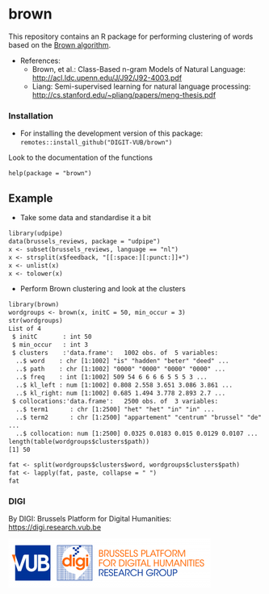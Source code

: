 # brown

This repository contains an R package for performing clustering of words based on the [Brown algorithm](https://en.wikipedia.org/wiki/Brown_algorithm). 

- References:
    - Brown, et al.: Class-Based n-gram Models of Natural Language: http://acl.ldc.upenn.edu/J/J92/J92-4003.pdf
    - Liang: Semi-supervised learning for natural language processing: http://cs.stanford.edu/~pliang/papers/meng-thesis.pdf

### Installation

- For installing the development version of this package: `remotes::install_github("DIGIT-VUB/brown")`

Look to the documentation of the functions

```
help(package = "brown")
```

## Example

- Take some data and standardise it a bit

```{r}
library(udpipe)
data(brussels_reviews, package = "udpipe")
x <- subset(brussels_reviews, language == "nl")
x <- strsplit(x$feedback, "[[:space:][:punct:]]+")
x <- unlist(x)
x <- tolower(x)
```

- Perform Brown clustering and look at the clusters

```{r}
library(brown)
wordgroups <- brown(x, initC = 50, min_occur = 3)
str(wordgroups)
List of 4
 $ initC       : int 50
 $ min_occur   : int 3
 $ clusters    :'data.frame':	1002 obs. of  5 variables:
  ..$ word    : chr [1:1002] "is" "hadden" "beter" "deed" ...
  ..$ path    : chr [1:1002] "0000" "0000" "0000" "0000" ...
  ..$ freq    : int [1:1002] 509 54 6 6 6 6 5 5 5 3 ...
  ..$ kl_left : num [1:1002] 0.808 2.558 3.651 3.086 3.861 ...
  ..$ kl_right: num [1:1002] 0.685 1.494 3.778 2.893 2.7 ...
 $ collocations:'data.frame':	2500 obs. of  3 variables:
  ..$ term1      : chr [1:2500] "het" "het" "in" "in" ...
  ..$ term2      : chr [1:2500] "appartement" "centrum" "brussel" "de" ...
  ..$ collocation: num [1:2500] 0.0325 0.0183 0.015 0.0129 0.0107 ...
length(table(wordgroups$clusters$path))
[1] 50
```

```{r}
fat <- split(wordgroups$clusters$word, wordgroups$clusters$path)
fat <- lapply(fat, paste, collapse = " ")
fat
```


### DIGI

By DIGI: Brussels Platform for Digital Humanities: https://digi.research.vub.be

![](tools/logo.png)